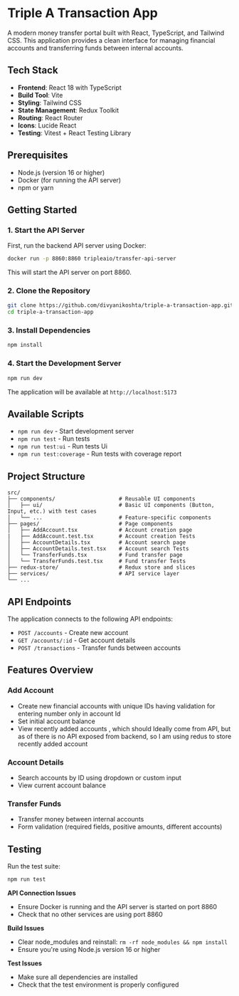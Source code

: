 
# Triple A Transaction App

A modern money transfer portal built with React, TypeScript, and Tailwind CSS. This application provides a clean interface for managing financial accounts and transferring funds between internal accounts.

## Tech Stack

- **Frontend**: React 18 with TypeScript
- **Build Tool**: Vite
- **Styling**: Tailwind CSS
- **State Management**: Redux Toolkit
- **Routing**: React Router
- **Icons**: Lucide React
- **Testing**: Vitest + React Testing Library

## Prerequisites

- Node.js (version 16 or higher)
- Docker (for running the API server)
- npm or yarn

## Getting Started

### 1. Start the API Server

First, run the backend API server using Docker:

```bash
docker run -p 8860:8860 tripleaio/transfer-api-server
```

This will start the API server on port 8860.

### 2. Clone the Repository

```bash
git clone https://github.com/divyanikoshta/triple-a-transaction-app.git
cd triple-a-transaction-app
```

### 3. Install Dependencies

```bash
npm install
```

### 4. Start the Development Server

```bash
npm run dev
```

The application will be available at `http://localhost:5173`

## Available Scripts

- `npm run dev` - Start development server
- `npm run test` - Run tests
- `npm run test:ui` - Run tests Ui
- `npm run test:coverage` - Run tests with coverage report

## Project Structure

```
src/
├── components/                    # Reusable UI components
│   ├── ui/                        # Basic UI components (Button, Input, etc.) with test cases
│   └── ...                        # Feature-specific components
├── pages/                         # Page components
│   ├── AddAccount.tsx             # Account creation page
|   ├── AddAccount.test.tsx        # Account creation Tests
│   ├── AccountDetails.tsx         # Account search page
│   ├── AccountDetails.test.tsx    # Account search Tests
│   └── TransferFunds.tsx          # Fund transfer page
│   └── TransferFunds.test.tsx     # Fund transfer Tests
├── redux-store/                   # Redux store and slices
├── services/                      # API service layer
└── ...
```

## API Endpoints

The application connects to the following API endpoints:

- `POST /accounts` - Create new account
- `GET /accounts/:id` - Get account details
- `POST /transactions` - Transfer funds between accounts

## Features Overview

### Add Account
- Create new financial accounts with unique IDs having validation for entering number only in account Id
- Set initial account balance
- View recently added accounts , which should Ideally come from API, but as of there is no API exposed from backend, so I am using redus to store recently added account

### Account Details
- Search accounts by ID using dropdown or custom input
- View current account balance

### Transfer Funds
- Transfer money between internal accounts
- Form validation (required fields, positive amounts, different accounts)

## Testing

Run the test suite:

```bash
npm run test
```

**API Connection Issues**
- Ensure Docker is running and the API server is started on port 8860
- Check that no other services are using port 8860

**Build Issues**
- Clear node_modules and reinstall: `rm -rf node_modules && npm install`
- Ensure you're using Node.js version 16 or higher

**Test Issues**
- Make sure all dependencies are installed
- Check that the test environment is properly configured
